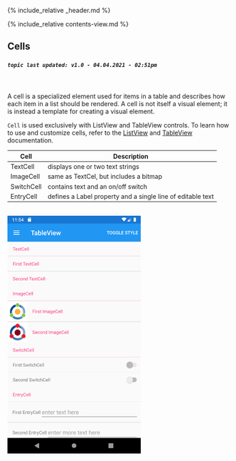 {% include_relative _header.md %}

{% include_relative contents-view.md %}

Cells 
------
##### `topic last updated: v1.0 - 04.04.2021 - 02:51pm`
<br /> 

A cell is a specialized element used for items in a table and describes how each item in a list should be rendered. A cell is not itself a visual element; it is instead a template for creating a visual element.

`Cell` is used exclusively with ListView and TableView controls. To learn how to use and customize cells, refer to the [ListView](view-if-di-listview.html) and [TableView](view-if-di-tableview.html) documentation.

| Cell       | Description                                                 |
|------------|-------------------------------------------------------------|
| TextCell   | displays one or two text strings                            |            
| ImageCell  | same as TextCel, but includes a bitmap                      |            
| SwitchCell | contains text and an on/off switch                          |            
| EntryCell  | defines a Label property and a single line of editable text |            

<br/>

<img src="images/views/TableView-adr-basic.png" width="300">